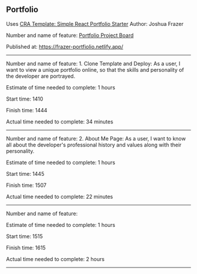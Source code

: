 ## Portfolio

Uses [CRA Template: Simple React Portfolio Starter](https://www.npmjs.com/package/cra-template-react-portfolio)
Author: Joshua Frazer

Number and name of feature: [Portfolio Project Board](https://trello.com/invite/b/AJqqiXWv/c3fa1a534553a2993726c9d2b5be0375/portfolio)

Published at: https://frazer-portfiolio.netlify.app/

---

Number and name of feature: 1. Clone Template and Deploy: As a user, I want to view a unique portfolio online, so that the skills and personality of the developer are portrayed.

Estimate of time needed to complete: 1 hours

Start time: 1410

Finish time: 1444

Actual time needed to complete: 34 minutes

---

Number and name of feature: 2. About Me Page: As a user, I want to know all about the developer's professional history and values along with their personality.

Estimate of time needed to complete: 1 hours

Start time: 1445

Finish time: 1507

Actual time needed to complete: 22 minutes 

---

Number and name of feature:

Estimate of time needed to complete: 1 hours

Start time: 1515

Finish time: 1615

Actual time needed to complete: 2 hours  

---
